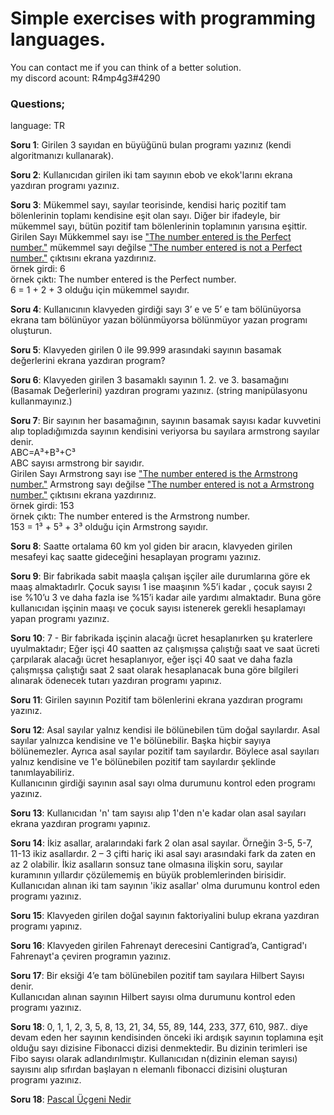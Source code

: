 

<b><h1>Simple exercises with programming languages.</h1></b>

You can contact me if you can think of a better solution.<br>
my discord acount: R4mp4g3#4290

<h3>Questions;</h3>
language: TR

<b>Soru 1</b>: Girilen 3 sayıdan en büyüğünü bulan programı yazınız (kendi algoritmanızı kullanarak).

<b>Soru 2</b>: Kullanıcıdan girilen iki tam sayının ebob ve ekok'larını ekrana yazdıran programı yazınız.

<b>Soru 3</b>: Mükemmel sayı, sayılar teorisinde, kendisi hariç pozitif tam bölenlerinin toplamı kendisine eşit olan sayı. Diğer bir ifadeyle, bir mükemmel sayı, bütün pozitif tam bölenlerinin toplamının yarısına eşittir.<br>Girilen Sayı Mükkemmel sayı ise <u>"The number entered is the Perfect number."</u> mükemmel sayı değilse <u>"The number entered is not a Perfect number."</u> çıktısını ekrana yazdırınız.<br>
örnek girdi: 6<br>
örnek çıktı: The number entered is the Perfect number.<br>
6 = 1 + 2 + 3 olduğu için mükemmel sayıdır.<br>

<b>Soru 4</b>: Kullanıcının klavyeden girdiği sayı 3’ e ve 5’ e tam bölünüyorsa ekrana tam bölünüyor yazan bölünmüyorsa bölünmüyor yazan programı oluşturun. <br>

<b>Soru 5</b>: Klavyeden girilen 0 ile 99.999 arasındaki sayının basamak değerlerini ekrana yazdıran program?<br>

<b>Soru 6</b>: Klavyeden girilen 3 basamaklı sayının 1. 2. ve 3. basamağını (Basamak Değerlerini) yazdıran programı yazınız. (string manipülasyonu kullanmayınız.)<br>

<b>Soru 7</b>: Bir sayının her basamağının, sayının basamak sayısı kadar kuvvetini alıp topladığımızda sayının kendisini veriyorsa bu sayılara armstrong sayılar denir.<br>
ABC=A³+B³+C³<br>ABC sayısı armstrong bir sayıdır.<br>
Girilen Sayı Armstrong sayı ise <u>"The number entered is the Armstrong number."</u> Armstrong sayı değilse <u>"The number entered is not a Armstrong number."</u> çıktısını ekrana yazdırınız.<br>
örnek girdi: 153<br>
örnek çıktı: The number entered is the Armstrong number.<br>
153 = 1³ + 5³ + 3³ olduğu için Armstrong sayıdır.<br>


<b>Soru 8</b>: Saatte ortalama 60 km yol giden bir aracın, klavyeden girilen mesafeyi kaç saatte gideceğini hesaplayan programı yazınız.<br>

<b>Soru 9</b>: Bir fabrikada sabit maaşla çalışan işçiler aile durumlarına göre ek maaş almaktadırlr. Çocuk sayısı 1 ise maaşının %5’i kadar , çocuk sayısı 2 ise %10’u 3 ve daha fazla ise %15’i kadar aile yardımı almaktadır. Buna göre kullanıcıdan işçinin maaşı ve çocuk sayısı istenerek gerekli hesaplamayı yapan programı yazınız.<br>

<b>Soru 10</b>: 7 - Bir fabrikada işçinin alacağı ücret hesaplanırken şu kraterlere uyulmaktadır; Eğer işçi 40 saatten az çalışmışsa çalıştığı saat ve saat ücreti çarpılarak alacağı ücret hesaplanıyor, eğer işçi 40 saat ve daha fazla çalışmışsa çalıştığı saat 2 saat olarak hesaplanacak buna göre bilgileri alınarak ödenecek tutarı yazdıran programı yapınız.


<b>Soru 11</b>: Girilen sayının Pozitif tam bölenlerini ekrana yazdıran programı yazınız.<br>

<b>Soru 12</b>: Asal sayılar yalnız kendisi ile bölünebilen tüm doğal sayılardır. Asal sayılar yalnızca kendisine ve 1'e bölünebilir. Başka hiçbir sayıya bölünemezler. Ayrıca asal sayılar pozitif tam sayılardır. Böylece asal sayıları yalnız kendisine ve 1'e bölünebilen pozitif tam sayılardır şeklinde tanımlayabiliriz.<br>Kullanıcının girdiği sayının asal sayı olma durumunu kontrol eden programı yazınız.<br>

<b>Soru 13</b>: Kullanıcıdan 'n' tam sayısı alıp 1'den n'e kadar olan asal sayıları ekrana yazdıran programı yapınız.<br>

<b>Soru 14</b>: İkiz asallar, aralarındaki fark 2 olan asal sayılar. Örneğin 3-5, 5-7, 11-13 ikiz asallardır. 2 – 3 çifti hariç iki asal sayı arasındaki fark da zaten en az 2 olabilir. İkiz asalların sonsuz tane olmasına ilişkin soru, sayılar kuramının yıllardır çözülememiş en büyük problemlerinden birisidir.<br>Kullanıcıdan alınan iki tam sayının 'ikiz asallar' olma durumunu kontrol eden programı yazınız.<br>

<b>Soru 15</b>: Klavyeden girilen doğal sayının faktoriyalini bulup ekrana yazdıran programı yapınız.<br>

<b>Soru 16</b>: Klavyeden girilen Fahrenayt derecesini Cantigrad’a, Cantigrad'ı Fahrenayt'a  çeviren programın yazınız.<br>

<b>Soru 17</b>: Bir eksiği 4’e tam bölünebilen pozitif tam sayılara Hilbert Sayısı denir.<br>Kullanıcıdan alınan sayının Hilbert sayısı olma durumunu kontrol eden programı yazınız.<br>

<b>Soru 18</b>: 0, 1, 1, 2, 3, 5, 8, 13, 21, 34, 55, 89, 144, 233, 377, 610, 987.. diye devam eden her sayının kendisinden önceki iki ardışık sayının toplamına eşit olduğu sayı dizisine Fibonacci dizisi denmektedir. Bu dizinin terimleri ise Fibo sayısı olarak adlandırılmıştır. Kullanıcıdan n(dizinin eleman sayısı) sayısını alıp sıfırdan başlayan n elemanlı fibonacci dizisini oluşturan programı yazınız.<br>

<b>Soru 18</b>: [Pascal Üçgeni Nedir](https://tr.wikipedia.org/wiki/Pascal_üçgeni)














